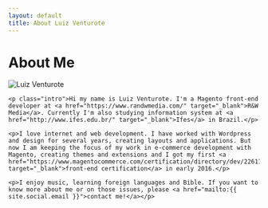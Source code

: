 ```yaml
---
layout: default
title: About Luiz Venturote
---
```


<div class="post">
	<h1 class="pageTitle">About Me</h1>
  <div class="avatar">
    <img src="{{ '/assets/img/avatar.png' | prepend: site.baseurl }}" alt="Luiz Venturote">   
  </div>

	<p class="intro">Hi my name is Luiz Venturote. I'm a Magento front-end developer at <a href="https://www.randwmedia.com/" target="_blank">R&W Media</a>. Currently I'm also studying information system at <a href="http://www.ifes.edu.br/" target="_blank">Ifes</a> in Brazil.</p>

	<p>I love internet and web development. I have worked with Wordpress and design for several years, creating layouts and applications. But now I am keeping the focus of my work in e-commerce development with Magento, creating themes and extensions and I got my first <a href="https://www.magentocommerce.com/certification/directory/dev/2261168/" target="_blank">front-end certification</a> in early 2016.</p>

	<p>I enjoy music, learning foreign languages and Bible. If you want to know more about me or on those issues, please <a href="mailto:{{ site.social.email }}">contact me!</a></p>

</div>